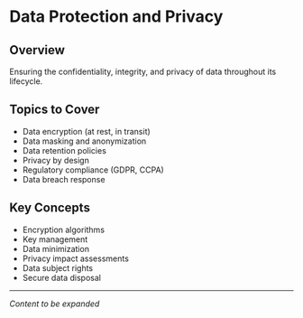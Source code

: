# Data Protection and Privacy

## Overview
Ensuring the confidentiality, integrity, and privacy of data throughout its lifecycle.

## Topics to Cover
- Data encryption (at rest, in transit)
- Data masking and anonymization
- Data retention policies
- Privacy by design
- Regulatory compliance (GDPR, CCPA)
- Data breach response

## Key Concepts
- Encryption algorithms
- Key management
- Data minimization
- Privacy impact assessments
- Data subject rights
- Secure data disposal

---
*Content to be expanded* 